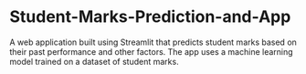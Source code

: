 # Student-Marks-Prediction-and-App
A web application built using Streamlit that predicts student marks based on their past performance and other factors. The app uses a machine learning model trained on a dataset of student marks.
